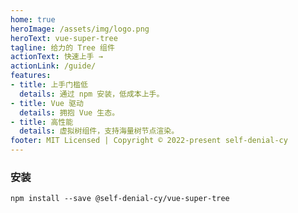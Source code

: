 ```yaml
---
home: true
heroImage: /assets/img/logo.png
heroText: vue-super-tree
tagline: 给力的 Tree 组件
actionText: 快速上手 →
actionLink: /guide/
features:
- title: 上手门槛低
  details: 通过 npm 安装，低成本上手。
- title: Vue 驱动
  details: 拥抱 Vue 生态。
- title: 高性能
  details: 虚拟树组件，支持海量树节点渲染。
footer: MIT Licensed | Copyright © 2022-present self-denial-cy
---
```


### 安装

```shell
npm install --save @self-denial-cy/vue-super-tree
```
